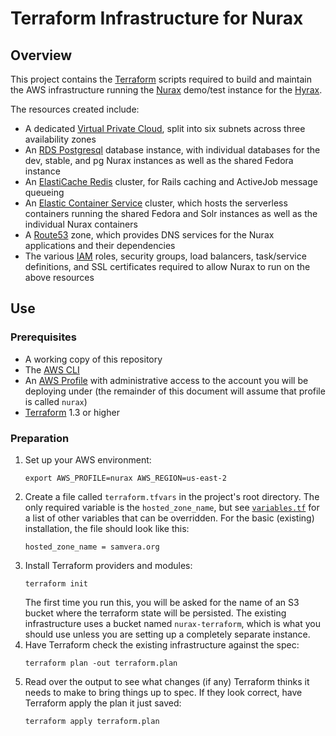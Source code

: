 # Terraform Infrastructure for Nurax

## Overview

This project contains the [Terraform](https://terraform.io/) scripts required to build and maintain the AWS infrastructure running the [Nurax](https://github.com/samvera-labs/nurax) demo/test instance for the [Hyrax](https://github.com/samvera/hyrax).

The resources created include:

- A dedicated [Virtual Private Cloud](https://aws.amazon.com/vpc/), split into six subnets across three availability zones
- An [RDS Postgresql](https://aws.amazon.com/rds/) database instance, with individual databases for the dev, stable, and pg Nurax instances as well as the shared Fedora instance
- An [ElastiCache Redis](https://aws.amazon.com/elasticache/) cluster, for Rails caching and ActiveJob message queueing
- An [Elastic Container Service](https://aws.amazon.com/ecs/) cluster, which hosts the serverless containers running the shared Fedora and Solr instances as well as the individual Nurax containers
- A [Route53](https://aws.amazon.com/route53/) zone, which provides DNS services for the Nurax applications and their dependencies
- The various [IAM](https://aws.amazon.com/iam/) roles, security groups, load balancers, task/service definitions, and SSL certificates required to allow Nurax to run on the above resources

## Use

### Prerequisites

- A working copy of this repository
- The [AWS CLI](https://docs.aws.amazon.com/cli/latest/userguide/)
- An [AWS Profile](https://docs.aws.amazon.com/cli/latest/userguide/cli-configure-profiles.html) with administrative access to the account you will be deploying under (the remainder of this document will assume that profile is called `nurax`)
- [Terraform](https://terraform.io/) 1.3 or higher

### Preparation

1. Set up your AWS environment:
   ```
   export AWS_PROFILE=nurax AWS_REGION=us-east-2
   ```
2. Create a file called `terraform.tfvars` in the project's root directory. The only required variable is the `hosted_zone_name`, but see [`variables.tf`](./variables.tf) for a list of other variables that can be overridden. For the basic (existing) installation, the file should look like this:
   ```
   hosted_zone_name = samvera.org
   ```
3. Install Terraform providers and modules:
   ```
   terraform init
   ```
   The first time you run this, you will be asked for the name of an S3 bucket where the terraform state will be persisted. The existing infrastructure uses a bucket named `nurax-terraform`, which is what you should use unless you are setting up a completely separate instance.
4. Have Terraform check the existing infrastructure against the spec:
   ```
   terraform plan -out terraform.plan
   ```
5. Read over the output to see what changes (if any) Terraform thinks it needs to make to bring things up to spec. If they look correct, have Terraform apply the plan it just saved:
   ```
   terraform apply terraform.plan
   ```
